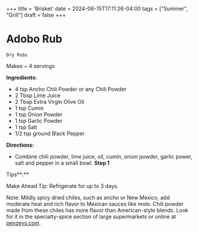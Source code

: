 +++
title = 'Brisket'
date = 2024-06-15T17:11:26-04:00
tags = ["Summer", "Grill"]
draft = false
+++
# Adobo Rub

`Dry Rubs`

Makes ~ 4 servings

**Ingredients:**

- 4 tsp Ancho Chili Powder or any Chili Powder
- 2 Tbsp Lime Juice
- 2 Tbsp Extra Virgin Olive Oil
- 1 tsp Cumin
- 1 tsp Onion Powder
- 1 tsp Garlic Powder
- 1 tsp Salt
- 1/2 tsp ground Black Pepper

**Directions:**

- Combine chili powder, lime juice, oil, cumin, onion powder, garlic power, salt and pepper in a small bowl.
    **Step 1**

Tips**:**

Make Ahead Tip: Refrigerate for up to 3 days.

Note: Mildly spicy dried chiles, such as ancho or New Mexico, add moderate heat and rich flavor to Mexican sauces like mole. Chili powder made from these chiles has more flavor than American-style blends. Look for it in the specialty-spice section of large supermarkets or online at [penzeys.com](http://penzeys.com).
